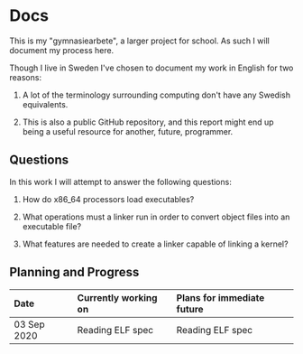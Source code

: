 Docs
====

This is my "gymnasiearbete", a larger project for school. As such I will document my process here.

Though I live in Sweden I've chosen to document my work in English for two reasons:

1. A lot of the terminology surrounding computing don't have any Swedish equivalents.

2. This is also a public GitHub repository, and this report might end up being a useful resource for another, future, programmer.

Questions
---------

In this work I will attempt to answer the following questions:

1. How do x86_64 processors load executables?

2. What operations must a linker run in order to convert object files into an executable file?

3. What features are needed to create a linker capable of linking a kernel?

Planning and Progress
---------------------

| Date | Currently working on | Plans for immediate future |
| :--- | :------------------- | :------------------------- |
| 03 Sep 2020 | Reading ELF spec | Reading ELF spec |
